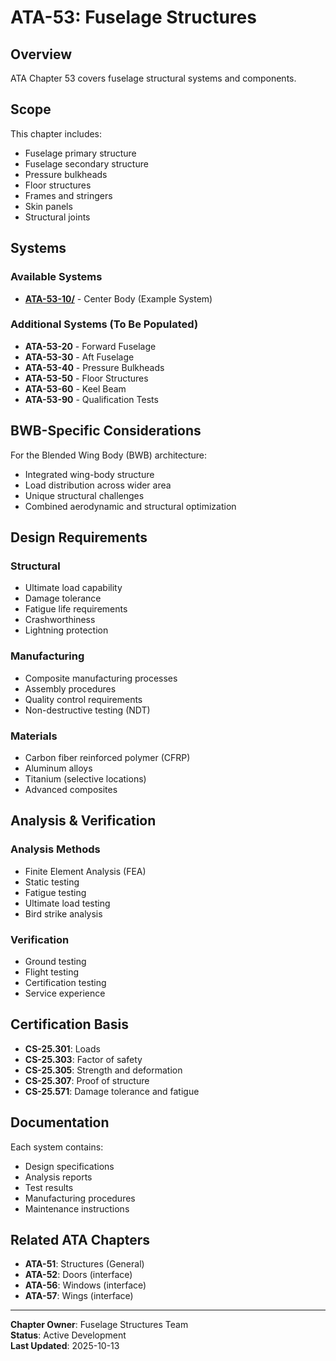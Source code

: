 # ATA-53: Fuselage Structures

## Overview

ATA Chapter 53 covers fuselage structural systems and components.

## Scope

This chapter includes:
- Fuselage primary structure
- Fuselage secondary structure
- Pressure bulkheads
- Floor structures
- Frames and stringers
- Skin panels
- Structural joints

## Systems

### Available Systems

- **[ATA-53-10/](./SYSTEMS/ATA-53-10/)** - Center Body (Example System)

### Additional Systems (To Be Populated)

- **ATA-53-20** - Forward Fuselage
- **ATA-53-30** - Aft Fuselage
- **ATA-53-40** - Pressure Bulkheads
- **ATA-53-50** - Floor Structures
- **ATA-53-60** - Keel Beam
- **ATA-53-90** - Qualification Tests

## BWB-Specific Considerations

For the Blended Wing Body (BWB) architecture:
- Integrated wing-body structure
- Load distribution across wider area
- Unique structural challenges
- Combined aerodynamic and structural optimization

## Design Requirements

### Structural
- Ultimate load capability
- Damage tolerance
- Fatigue life requirements
- Crashworthiness
- Lightning protection

### Manufacturing
- Composite manufacturing processes
- Assembly procedures
- Quality control requirements
- Non-destructive testing (NDT)

### Materials
- Carbon fiber reinforced polymer (CFRP)
- Aluminum alloys
- Titanium (selective locations)
- Advanced composites

## Analysis & Verification

### Analysis Methods
- Finite Element Analysis (FEA)
- Static testing
- Fatigue testing
- Ultimate load testing
- Bird strike analysis

### Verification
- Ground testing
- Flight testing
- Certification testing
- Service experience

## Certification Basis

- **CS-25.301**: Loads
- **CS-25.303**: Factor of safety
- **CS-25.305**: Strength and deformation
- **CS-25.307**: Proof of structure
- **CS-25.571**: Damage tolerance and fatigue

## Documentation

Each system contains:
- Design specifications
- Analysis reports
- Test results
- Manufacturing procedures
- Maintenance instructions

## Related ATA Chapters

- **ATA-51**: Structures (General)
- **ATA-52**: Doors (interface)
- **ATA-56**: Windows (interface)
- **ATA-57**: Wings (interface)

---

**Chapter Owner**: Fuselage Structures Team  
**Status**: Active Development  
**Last Updated**: 2025-10-13
